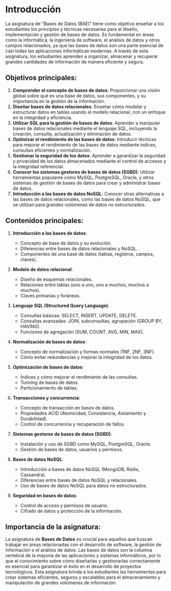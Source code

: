 # Introducción

La asignatura de "Bases de Datos (BAE)" tiene como objetivo enseñar a los estudiantes los principios y técnicas necesarias para el diseño, implementación y gestión de bases de datos. Es fundamental en áreas como la informática, la ingeniería de software, el análisis de datos y otros campos relacionados, ya que las bases de datos son una parte esencial de casi todas las aplicaciones informáticas modernas. A través de esta asignatura, los estudiantes aprenden a organizar, almacenar y recuperar grandes cantidades de información de manera eficiente y segura.

## Objetivos principales:
1. **Comprender el concepto de bases de datos**: Proporcionar una visión global sobre qué es una base de datos, sus componentes, y su importancia en la gestión de la información.
2. **Diseñar bases de datos relacionales**: Enseñar cómo modelar y estructurar datos en tablas usando el modelo relacional, con un enfoque en la integridad y eficiencia.
3. **Utilizar SQL para la gestión de bases de datos**: Aprender a manipular bases de datos relacionales mediante el lenguaje SQL, incluyendo la creación, consulta, actualización y eliminación de datos.
4. **Optimizar el rendimiento de las bases de datos**: Introducir técnicas para mejorar el rendimiento de las bases de datos mediante índices, consultas eficientes y normalización.
5. **Gestionar la seguridad de los datos**: Aprender a garantizar la seguridad y privacidad de los datos almacenados mediante el control de accesos y la integridad referencial.
6. **Conocer los sistemas gestores de bases de datos (SGBD)**: Utilizar herramientas populares como MySQL, PostgreSQL, Oracle, y otros sistemas de gestión de bases de datos para crear y administrar bases de datos.
7. **Introducción a las bases de datos NoSQL**: Conocer otras alternativas a las bases de datos relacionales, como las bases de datos NoSQL, que se utilizan para grandes volúmenes de datos no estructurados.

## Contenidos principales:
1. **Introducción a las bases de datos**:
   - Concepto de base de datos y su evolución.
   - Diferencias entre bases de datos relacionales y NoSQL.
   - Componentes de una base de datos (tablas, registros, campos, claves).

2. **Modelo de datos relacional**:
   - Diseño de esquemas relacionales.
   - Relaciones entre tablas (uno a uno, uno a muchos, muchos a muchos).
   - Claves primarias y foráneas.

3. **Lenguaje SQL (Structured Query Language)**:
   - Consultas básicas: SELECT, INSERT, UPDATE, DELETE.
   - Consultas avanzadas: JOIN, subconsultas, agrupación (GROUP BY, HAVING).
   - Funciones de agregación (SUM, COUNT, AVG, MIN, MAX).
   
4. **Normalización de bases de datos**:
   - Concepto de normalización y formas normales (1NF, 2NF, 3NF).
   - Cómo evitar redundancias y mejorar la integridad de los datos.

5. **Optimización de bases de datos**:
   - Índices y cómo mejorar el rendimiento de las consultas.
   - Tunning de bases de datos.
   - Particionamiento de tablas.

6. **Transacciones y concurrencia**:
   - Concepto de transacción en bases de datos.
   - Propiedades ACID (Atomicidad, Consistencia, Aislamiento y Durabilidad).
   - Control de concurrencia y recuperación de fallos.

7. **Sistemas gestores de bases de datos (SGBD)**:
   - Instalación y uso de SGBD como MySQL, PostgreSQL, Oracle.
   - Gestión de bases de datos, usuarios y permisos.
   
8. **Bases de datos NoSQL**:
   - Introducción a bases de datos NoSQL (MongoDB, Redis, Cassandra).
   - Diferencias entre bases de datos NoSQL y relacionales.
   - Uso de bases de datos NoSQL para datos no estructurados.

9. **Seguridad en bases de datos**:
   - Control de acceso y permisos de usuario.
   - Cifrado de datos y protección de la información.

## Importancia de la asignatura:
La asignatura de **Bases de Datos** es crucial para aquellos que buscan trabajar en áreas relacionadas con el desarrollo de software, la gestión de información o el análisis de datos. Las bases de datos son la columna vertebral de la mayoría de las aplicaciones y sistemas informáticos, por lo que el conocimiento sobre cómo diseñarlas y gestionarlas correctamente es esencial para garantizar el éxito en el desarrollo de proyectos tecnológicos. Esta asignatura brinda a los estudiantes las herramientas para crear sistemas eficientes, seguros y escalables para el almacenamiento y manipulación de grandes volúmenes de información.